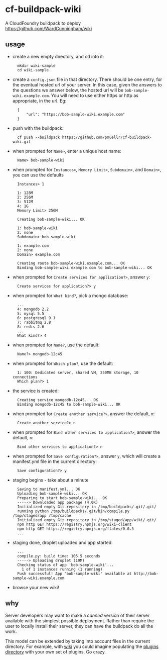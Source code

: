 cf-buildpack-wiki
================================================================================

A CloudFoundry buildpack to deploy <https://github.com/WardCunningham/wiki>


usage
--------------------------------------------------------------------------------

* create a new empty directory, and cd into it:

        mkdir wiki-sample
        cd wiki-sample

* create a `config.json` file in that directory.  There should be one entry, for
  the eventual hosted url of your server.  In this case, given the answers
  to the questions we answer below, the hosted url will be
  `bob-sample-wiki.example.com`.  You will need to use either 
  https or http as appropriate, in the url.  Eg:

        {
            "url": "https://bob-sample-wiki.example.com"
        } 
        

* push with the buildpack:

        cf push --buildpack https://github.com/pmuellr/cf-buildpack-wiki.git

* when prompted for `Name>`, enter a unique host name:

        Name> bob-sample-wiki

* when prompted for `Instances>`, `Memory Limit>`, `Subdomain>`, and `Domain>`, 
  you can use the defaults

        Instances> 1
        
        1: 128M
        2: 256M
        3: 512M
        4: 1G
        Memory Limit> 256M
        
        Creating bob-sample-wiki... OK
        
        1: bob-sample-wiki
        2: none
        Subdomain> bob-sample-wiki
        
        1: example.com
        2: none
        Domain> example.com
        
        Creating route bob-sample-wiki.example.com... OK
        Binding bob-sample-wiki.example.com to bob-sample-wiki... OK  
        
* when prompted for `Create services for application?>`, answer `y`:

        Create services for application?> y

* when prompted for `What kind?`, pick a mongo database:

        ...
        4: mongodb 2.2
        5: mysql 5.5
        6: postgresql 9.1
        7: rabbitmq 2.8
        8: redis 2.6
        ...
        What kind?> 4

* when prompted for `Name?`, use the default:

        Name?> mongodb-12c45


* when prompted for `Which plan?`, use the default:

        1: 100: Dedicated server, shared VM, 250MB storage, 10 connections
        Which plan?> 1

* the service is created:

        Creating service mongodb-12c45... OK
        Binding mongodb-12c45 to bob-sample-wiki... OK

* when prompted for `Create another service?>`, answer the default, `n`:

        Create another service?> n

* when prompted for `Bind other services to application?>`, answer the default, `n`:

        Bind other services to application?> n

* when prompted for `Save configuration?>`, answer `y`, which will create a
  manifest.yml file in the current directory:

        Save configuration?> y

* staging begins - take about a minute

        Saving to manifest.yml... OK
        Uploading bob-sample-wiki... OK
        Preparing to start bob-sample-wiki... OK
        -----> Downloaded app package (4.0K)
        Initialized empty Git repository in /tmp/buildpacks/.git/.git/
        running python /tmp/buildpacks/.git/bin/compile.py /tmp/staged/app /tmp/cache
        Initialized empty Git repository in /tmp/staged/app/wiki/.git/
        npm http GET https://registry.npmjs.org/wiki-client
        npm http GET https://registry.npmjs.org/flates/0.0.5
        ...

* staging done, droplet uploaded and app started:

        ...
        compile.py: build time: 105.5 seconds
        -----> Uploading droplet (19M)
        Checking status of app 'bob-sample-wiki'...
          1 of 1 instances running (1 running)
        Push successful! App 'bob-sample-wiki' available at http://bob-sample-wiki.example.com

* browse your new wiki!


why
--------------------------------------------------------------------------------

Server developers may want to make a *canned* version of their server available
with the simplest possible deployment.  Rather than require the user to locally
install their server, they can have the buildpack do all the work.

This model can be extended by taking into account files in the current directory.
For example, with [wiki](https://github.com/WardCunningham/wiki)
you could imagine populating the [plugins directory](https://github.com/WardCunningham/wiki/tree/master/client/plugins)
with your own set of plugins.  Go crazy.
